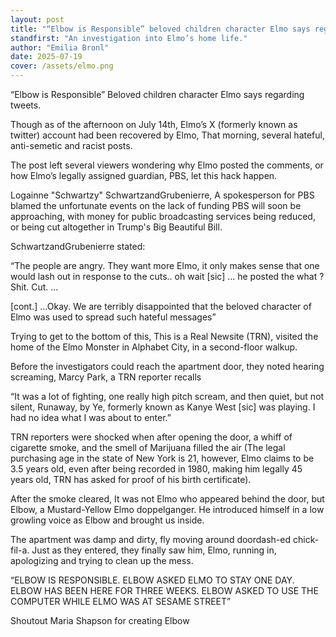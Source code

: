 ```yaml
---
layout: post
title: "“Elbow is Responsible” beloved children character Elmo says regarding tweets"
standfirst: "An investigation into Elmo’s home life."
author: "Emilia Bronl"
date: 2025-07-19
cover: /assets/elmo.png
---
```

“Elbow is Responsible” Beloved children character Elmo says regarding tweets.

Though as of the afternoon on July 14th, Elmo’s X (formerly known as twitter) account had been recovered by Elmo, That morning, several hateful, anti-semetic and racist posts.

The post left several viewers wondering why Elmo posted the comments, or how Elmo’s legally assigned guardian, PBS, let this hack happen.

Logainne "Schwartzy" SchwartzandGrubenierre, A spokesperson for PBS blamed the unfortunate events on the lack of funding PBS will soon be approaching, with money for public broadcasting services being reduced, or being cut altogether in Trump's Big Beautiful Bill.

SchwartzandGrubenierre stated:

“The people are angry. They want more Elmo, it only makes sense that one would lash out in response to the cuts.. oh wait [sic] … he posted the what ? Shit. Cut. …

[cont.]
…Okay. We are terribly disappointed that the beloved character of Elmo was used to spread such hateful messages”

Trying to get to the bottom of this, This is a Real Newsite (TRN), visited the home of the Elmo Monster in Alphabet City, in a second-floor walkup.

Before the investigators could reach the apartment door, they noted hearing screaming, Marcy Park, a TRN reporter recalls

“It was a lot of fighting, one really high pitch scream, and then quiet, but not silent, Runaway, by Ye, formerly known as Kanye West [sic] was playing. I had no idea what I was about to enter.”

TRN reporters were shocked when after opening the door, a whiff of cigarette smoke, and the smell of Marijuana filled the air (The legal purchasing age in the state of New York is 21, however, Elmo claims to be 3.5 years old, even after being recorded in 1980, making him legally 45 years old, TRN has asked for proof of his birth certificate).

After the smoke cleared, It was not Elmo who appeared behind the door, but Elbow, a Mustard-Yellow Elmo doppelganger. He introduced himself in a low growling voice as Elbow and brought us inside.

The apartment was damp and dirty, fly moving around doordash-ed chick-fil-a. Just as they entered, they finally saw him, Elmo, running in, apologizing and trying to clean up the mess.

“ELBOW IS RESPONSIBLE. ELBOW ASKED ELMO TO STAY ONE DAY. ELBOW HAS BEEN HERE FOR THREE WEEKS. ELBOW ASKED TO USE THE COMPUTER WHILE ELMO WAS AT SESAME STREET”

Shoutout Maria Shapson for creating Elbow
